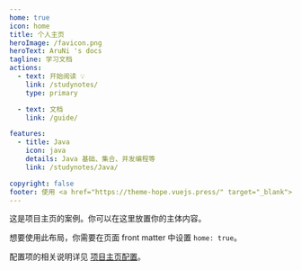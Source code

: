 ```yaml
---
home: true
icon: home
title: 个人主页
heroImage: /favicon.png
heroText: AruNi 's docs
tagline: 学习文档
actions:
  - text: 开始阅读 💡
    link: /studynotes/
    type: primary

  - text: 文档
    link: /guide/

features:
  - title: Java
    icon: java
    details: Java 基础、集合、并发编程等
    link: /studynotes/Java/

copyright: false
footer: 使用 <a href="https://theme-hope.vuejs.press/" target="_blank">VuePress Theme Hope</a> 主题 | MIT 协议, 版权所有 © 2019-present Mr.Hope
---
```


这是项目主页的案例。你可以在这里放置你的主体内容。

想要使用此布局，你需要在页面 front matter 中设置 `home: true`。

配置项的相关说明详见 [项目主页配置](https://theme-hope.vuejs.press/zh/guide/layout/home/)。
